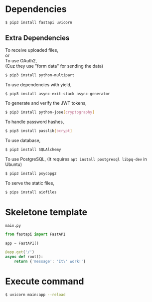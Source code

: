 Dependencies
===

```bash
$ pip3 install fastapi uvicorn
```

Extra Dependencies
---

To receive uploaded files,    
or    
To use OAuth2,    
(Cuz they use "form data" for sending the data)

```bash
$ pip3 install python-multipart
```

To use dependencies with yield,

```bash
$ pip3 install async-exit-stack async-generator
```

To generate and verify the JWT tokens,

```bash
$ pip3 install python-jose[cryptography]
```

To handle password hashes,

```bash
$ pip3 install passlib[bcrypt]
```

To use database,

```bash
$ pip3 install SQLAlchemy
```

To use PostgreSQL,
(It requires `apt install postgresql libpq-dev` in Ubuntu)

```bash
$ pip3 install psycopg2
```

To serve the static files,

```bash
$ pips install aiofiles
```

Skeletone template
===

`main.py`

```python
from fastapi import FastAPI

app = FastAPI()

@app.get('/')
async def root():
    return {'message': 'It\' work!'}
```

Execute command
===

```bash
$ uvicorn main:app --reload
```
